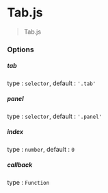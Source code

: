 # Tab.js

> Tab.js

### Options

##### tab

type : `selector`, default : `'.tab'`

##### panel

type : `selector`, default : `'.panel'`

##### index

type : `number`, default : `0`

##### callback

type : `Function`

